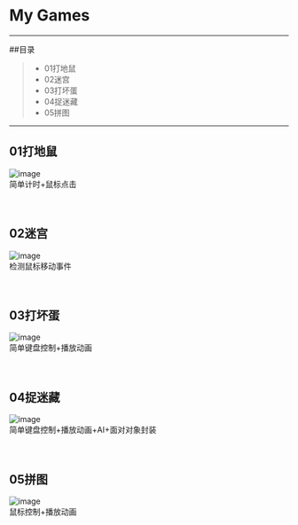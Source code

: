 # My Games
------
##目录
> * 01打地鼠
> * 02迷宫
> * 03打坏蛋
> * 04捉迷藏
> * 05拼图

------

## 01打地鼠
![image](https://github.com/luguanxing/My-Games/blob/master/01-%E6%89%93%E5%9C%B0%E9%BC%A0/pictures/picture.gif?raw=true)<br>
简单计时+鼠标点击
<br><br><br>
## 02迷宫
![image](https://github.com/luguanxing/My-Games/raw/master/02-%E8%BF%B7%E5%AE%AB/pictures/maze.gif?raw=true)<br>
检测鼠标移动事件
<br><br><br>
## 03打坏蛋
![image](https://github.com/luguanxing/My-Games/blob/master/03-%E6%89%93%E5%9D%8F%E8%9B%8B/pictures/mota.gif?raw=true)<br>
简单键盘控制+播放动画
<br><br><br>
## 04捉迷藏
![image](https://github.com/luguanxing/My-Games/raw/master/04-%E6%8D%89%E8%BF%B7%E8%97%8F/pictures/motaEx.gif?raw=true)<br>
简单键盘控制+播放动画+AI+面对对象封装
<br><br><br>
## 05拼图
![image](https://github.com/luguanxing/My-Games/raw/master/05-%E6%8B%BC%E5%9B%BE/pictures/1.gif?raw=true)<br>
鼠标控制+播放动画
